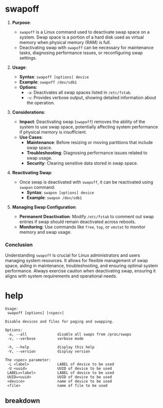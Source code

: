 # swapoff

1. **Purpose**:
   - `swapoff` is a Linux command used to deactivate swap space on a system. Swap space is a portion of a hard disk used as virtual memory when physical memory (RAM) is full.
   - Deactivating swap with `swapoff` can be necessary for maintenance tasks, diagnosing performance issues, or reconfiguring swap settings.

2. **Usage**:
   - **Syntax**: `swapoff [options] device`
   - **Example**: `swapoff /dev/sdb1`
   - **Options**:
     - `-a`: Deactivates all swap spaces listed in `/etc/fstab`.
     - `-v`: Provides verbose output, showing detailed information about the operation.

3. **Considerations**:
   - **Impact**: Deactivating swap (`swapoff`) removes the ability of the system to use swap space, potentially affecting system performance if physical memory is insufficient.
   - **Use Cases**:
     - **Maintenance**: Before resizing or moving partitions that include swap space.
     - **Troubleshooting**: Diagnosing performance issues related to swap usage.
     - **Security**: Clearing sensitive data stored in swap space.

4. **Reactivating Swap**:
   - Once swap is deactivated with `swapoff`, it can be reactivated using `swapon` command:
     - **Syntax**: `swapon [options] device`
     - **Example**: `swapon /dev/sdb1`

5. **Managing Swap Configuration**:
   - **Permanent Deactivation**: Modify `/etc/fstab` to comment out swap entries if swap should remain deactivated across reboots.
   - **Monitoring**: Use commands like `free`, `top`, or `vmstat` to monitor memory and swap usage.

### Conclusion

Understanding `swapoff` is crucial for Linux administrators and users managing system resources. It allows for flexible management of swap space, aiding in maintenance, troubleshooting, and ensuring optimal system performance. Always exercise caution when deactivating swap, ensuring it aligns with system requirements and operational needs.



# help 

```
Usage:
 swapoff [options] [<spec>]

Disable devices and files for paging and swapping.

Options:
 -a, --all              disable all swaps from /proc/swaps
 -v, --verbose          verbose mode

 -h, --help             display this help
 -V, --version          display version

The <spec> parameter:
 -L <label>             LABEL of device to be used
 -U <uuid>              UUID of device to be used
 LABEL=<label>          LABEL of device to be used
 UUID=<uuid>            UUID of device to be used
 <device>               name of device to be used
 <file>                 name of file to be used

```



## breakdown

```

```
